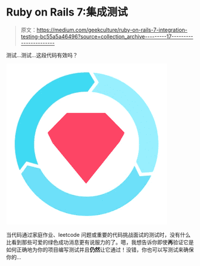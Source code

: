 # Ruby on Rails 7:集成测试

> 原文：<https://medium.com/geekculture/ruby-on-rails-7-integration-testing-bc55a5a46496?source=collection_archive---------17----------------------->

测试…测试…这段代码有效吗？

![](img/64483dcab0237208c545bea8b456c546.png)

当代码通过家庭作业、leetcode 问题或重要的代码挑战面试的测试时，没有什么比看到那些可爱的绿色成功消息更有说服力的了。嗯，我想告诉你即使**再**验证它是如何正确地为你的项目编写测试并且**仍然**让它通过！没错，你也可以写测试来确保你的…